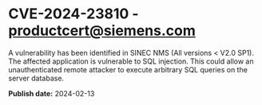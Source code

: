 # CVE-2024-23810 - productcert@siemens.com

A vulnerability has been identified in SINEC NMS (All versions < V2.0 SP1). The affected application is vulnerable to SQL injection. This could allow an unauthenticated remote attacker to execute arbitrary SQL queries on the server database.

**Publish date:** 2024-02-13
